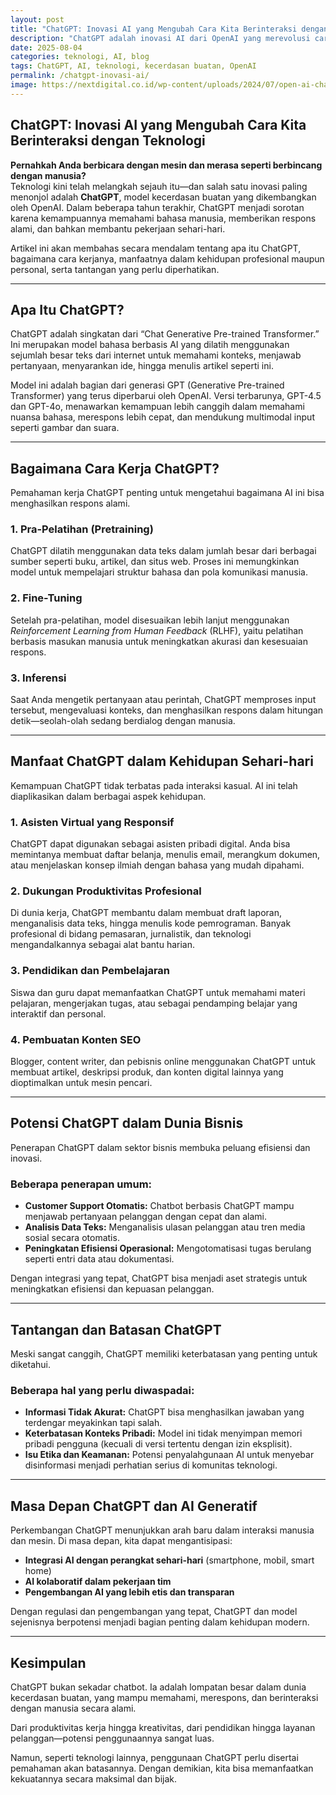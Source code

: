 ```yaml
---
layout: post
title: "ChatGPT: Inovasi AI yang Mengubah Cara Kita Berinteraksi dengan Teknologi"
description: "ChatGPT adalah inovasi AI dari OpenAI yang merevolusi cara kita berinteraksi dengan teknologi. Pelajari cara kerjanya, manfaatnya, dan potensi penggunaannya di berbagai bidang."
date: 2025-08-04
categories: teknologi, AI, blog
tags: ChatGPT, AI, teknologi, kecerdasan buatan, OpenAI
permalink: /chatgpt-inovasi-ai/
image: https://nextdigital.co.id/wp-content/uploads/2024/07/open-ai-chat-gpt.jpg
---
```


## ChatGPT: Inovasi AI yang Mengubah Cara Kita Berinteraksi dengan Teknologi

**Pernahkah Anda berbicara dengan mesin dan merasa seperti berbincang dengan manusia?**  
Teknologi kini telah melangkah sejauh itu—dan salah satu inovasi paling menonjol adalah **ChatGPT**, model kecerdasan buatan yang dikembangkan oleh OpenAI. Dalam beberapa tahun terakhir, ChatGPT menjadi sorotan karena kemampuannya memahami bahasa manusia, memberikan respons alami, dan bahkan membantu pekerjaan sehari-hari.

Artikel ini akan membahas secara mendalam tentang apa itu ChatGPT, bagaimana cara kerjanya, manfaatnya dalam kehidupan profesional maupun personal, serta tantangan yang perlu diperhatikan.

---

## Apa Itu ChatGPT?

ChatGPT adalah singkatan dari “Chat Generative Pre-trained Transformer.” Ini merupakan model bahasa berbasis AI yang dilatih menggunakan sejumlah besar teks dari internet untuk memahami konteks, menjawab pertanyaan, menyarankan ide, hingga menulis artikel seperti ini.

Model ini adalah bagian dari generasi GPT (Generative Pre-trained Transformer) yang terus diperbarui oleh OpenAI. Versi terbarunya, GPT-4.5 dan GPT-4o, menawarkan kemampuan lebih canggih dalam memahami nuansa bahasa, merespons lebih cepat, dan mendukung multimodal input seperti gambar dan suara.

---

## Bagaimana Cara Kerja ChatGPT?

Pemahaman kerja ChatGPT penting untuk mengetahui bagaimana AI ini bisa menghasilkan respons alami.

### 1. Pra-Pelatihan (Pretraining)

ChatGPT dilatih menggunakan data teks dalam jumlah besar dari berbagai sumber seperti buku, artikel, dan situs web. Proses ini memungkinkan model untuk mempelajari struktur bahasa dan pola komunikasi manusia.

### 2. Fine-Tuning

Setelah pra-pelatihan, model disesuaikan lebih lanjut menggunakan *Reinforcement Learning from Human Feedback* (RLHF), yaitu pelatihan berbasis masukan manusia untuk meningkatkan akurasi dan kesesuaian respons.

### 3. Inferensi

Saat Anda mengetik pertanyaan atau perintah, ChatGPT memproses input tersebut, mengevaluasi konteks, dan menghasilkan respons dalam hitungan detik—seolah-olah sedang berdialog dengan manusia.

---

## Manfaat ChatGPT dalam Kehidupan Sehari-hari

Kemampuan ChatGPT tidak terbatas pada interaksi kasual. AI ini telah diaplikasikan dalam berbagai aspek kehidupan.

### 1. Asisten Virtual yang Responsif

ChatGPT dapat digunakan sebagai asisten pribadi digital. Anda bisa memintanya membuat daftar belanja, menulis email, merangkum dokumen, atau menjelaskan konsep ilmiah dengan bahasa yang mudah dipahami.

### 2. Dukungan Produktivitas Profesional

Di dunia kerja, ChatGPT membantu dalam membuat draft laporan, menganalisis data teks, hingga menulis kode pemrograman. Banyak profesional di bidang pemasaran, jurnalistik, dan teknologi mengandalkannya sebagai alat bantu harian.

### 3. Pendidikan dan Pembelajaran

Siswa dan guru dapat memanfaatkan ChatGPT untuk memahami materi pelajaran, mengerjakan tugas, atau sebagai pendamping belajar yang interaktif dan personal.

### 4. Pembuatan Konten SEO

Blogger, content writer, dan pebisnis online menggunakan ChatGPT untuk membuat artikel, deskripsi produk, dan konten digital lainnya yang dioptimalkan untuk mesin pencari.

---

## Potensi ChatGPT dalam Dunia Bisnis

Penerapan ChatGPT dalam sektor bisnis membuka peluang efisiensi dan inovasi.

### Beberapa penerapan umum:

* **Customer Support Otomatis:** Chatbot berbasis ChatGPT mampu menjawab pertanyaan pelanggan dengan cepat dan alami.  
* **Analisis Data Teks:** Menganalisis ulasan pelanggan atau tren media sosial secara otomatis.  
* **Peningkatan Efisiensi Operasional:** Mengotomatisasi tugas berulang seperti entri data atau dokumentasi.

Dengan integrasi yang tepat, ChatGPT bisa menjadi aset strategis untuk meningkatkan efisiensi dan kepuasan pelanggan.

---

## Tantangan dan Batasan ChatGPT

Meski sangat canggih, ChatGPT memiliki keterbatasan yang penting untuk diketahui.

### Beberapa hal yang perlu diwaspadai:

* **Informasi Tidak Akurat:** ChatGPT bisa menghasilkan jawaban yang terdengar meyakinkan tapi salah.  
* **Keterbatasan Konteks Pribadi:** Model ini tidak menyimpan memori pribadi pengguna (kecuali di versi tertentu dengan izin eksplisit).  
* **Isu Etika dan Keamanan:** Potensi penyalahgunaan AI untuk menyebar disinformasi menjadi perhatian serius di komunitas teknologi.

---

## Masa Depan ChatGPT dan AI Generatif

Perkembangan ChatGPT menunjukkan arah baru dalam interaksi manusia dan mesin. Di masa depan, kita dapat mengantisipasi:

* **Integrasi AI dengan perangkat sehari-hari** (smartphone, mobil, smart home)  
* **AI kolaboratif dalam pekerjaan tim**  
* **Pengembangan AI yang lebih etis dan transparan**

Dengan regulasi dan pengembangan yang tepat, ChatGPT dan model sejenisnya berpotensi menjadi bagian penting dalam kehidupan modern.

---

## Kesimpulan

ChatGPT bukan sekadar chatbot. Ia adalah lompatan besar dalam dunia kecerdasan buatan, yang mampu memahami, merespons, dan berinteraksi dengan manusia secara alami.

Dari produktivitas kerja hingga kreativitas, dari pendidikan hingga layanan pelanggan—potensi penggunaannya sangat luas.

Namun, seperti teknologi lainnya, penggunaan ChatGPT perlu disertai pemahaman akan batasannya. Dengan demikian, kita bisa memanfaatkan kekuatannya secara maksimal dan bijak.
